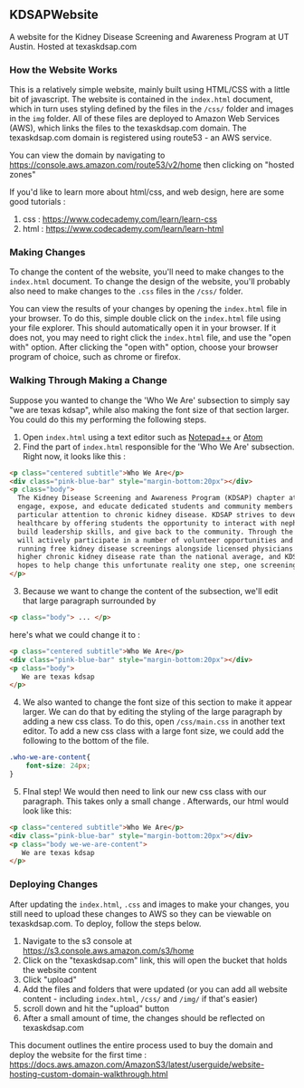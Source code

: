 ## KDSAPWebsite
A website for the Kidney Disease Screening and Awareness Program at UT Austin. Hosted at texaskdsap.com


### How the Website Works
This is a relatively simple website, mainly built using HTML/CSS with a little bit of javascript. The website is contained in the ```index.html``` document, which in turn uses styling defined by the files in the ```/css/``` folder and images in the ```img``` folder. All of these files are deployed to Amazon Web Services (AWS), which links the files to the texaskdsap.com domain. The texaskdsap.com domain is registered using route53 - an AWS service.

You can view the domain by navigating to https://console.aws.amazon.com/route53/v2/home then clicking on "hosted zones"

If you'd like to learn more about html/css, and web design, here are some good tutorials :
1) css : https://www.codecademy.com/learn/learn-css
2) html : https://www.codecademy.com/learn/learn-html

### Making Changes
To change the content of the website, you'll need to make changes to the ```index.html``` document. To change the design of the website, you'll probably also need to make changes to the ```.css``` files in the ```/css/``` folder.

You can view the results of your changes by opening the ```index.html``` file in your browser. To do this, simple double click on the ```index.html``` file using your file explorer. This should automatically open it in your browser. If it does not, you may need to right click the ```index.html``` file, and use the "open with" option. After clicking the "open with" option, choose your browser program of choice, such as chrome or firefox.

### Walking Through Making a Change
Suppose you wanted to change the 'Who We Are' subsection to simply say "we are texas kdsap", while also making the font size of that section larger. You could do this my performing the following steps.

1) Open ```index.html``` using a text editor such as [Notepad++](https://notepad-plus-plus.org/) or [Atom](atom.io)
2) Find the part of ```index.html``` responsible for the 'Who We Are' subsection. Right now, it looks like this :
```html
<p class="centered subtitle">Who We Are</p>
<div class="pink-blue-bar" style="margin-bottom:20px"></div>
<p class="body">
  The Kidney Disease Screening and Awareness Program (KDSAP) chapter at The University of Texas at Austin aims to
  engage, expose, and educate dedicated students and community members to growing healthcare crises, with
  particular attention to chronic kidney disease. KDSAP strives to develop students' career interests in
  healthcare by offering students the opportunity to interact with nephrologists and other healthcare providers,
  build leadership skills, and give back to the community. Through the community outreach branch, KDSAP members
  will actively participate in a number of volunteer opportunities and further engage with the community by
  running free kidney disease screenings alongside licensed physicians in medically underserved areas. Texas has a
  higher chronic kidney disease rate than the national average, and KDSAP at The University of Texas at Austin
  hopes to help change this unfortunate reality one step, one screening, and one educational event at a time.
</p>
```

3) Because we want to change the content of the subsection, we'll edit that large paragraph surrounded by
```html
<p class="body"> ... </p>
```
here's what we could change it to :
```html
<p class="centered subtitle">Who We Are</p>
<div class="pink-blue-bar" style="margin-bottom:20px"></div>
<p class="body">
   We are texas kdsap
</p>
```

4) We also wanted to change the font size of this section to make it appear larger. We can do that by editing the styling of the large paragraph by adding a new css class. To do this, open ```/css/main.css``` in another text editor. To add a new css class with a large font size, we could add the following to the bottom of the file.
```css
.who-we-are-content{
    font-size: 24px;
}
```

5) FInal step! We would then need to link our new css class with our paragraph. This takes only a small change . Afterwards, our html would look like this:
```html
<p class="centered subtitle">Who We Are</p>
<div class="pink-blue-bar" style="margin-bottom:20px"></div>
<p class="body we-we-are-content">
   We are texas kdsap
</p>
```


### Deploying Changes
After updating the ```index.html```, ```.css``` and images to make your changes, you still need to upload these changes to AWS so they can be viewable on texaskdsap.com. To deploy, follow the steps below.

1) Navigate to the s3 console at https://s3.console.aws.amazon.com/s3/home
2) Click on the "texaskdsap.com" link, this will open the bucket that holds the website content
3) Click "upload"
4) Add the files and folders that were updated (or you can add all website content - including ```index.html```, ```/css/``` and ```/img/``` if that's easier)
5) scroll down and hit the "upload" button
6) After a small amount of time, the changes should be reflected on texaskdsap.com


This document outlines the entire process used to buy the domain and deploy the website for the first time : https://docs.aws.amazon.com/AmazonS3/latest/userguide/website-hosting-custom-domain-walkthrough.html
